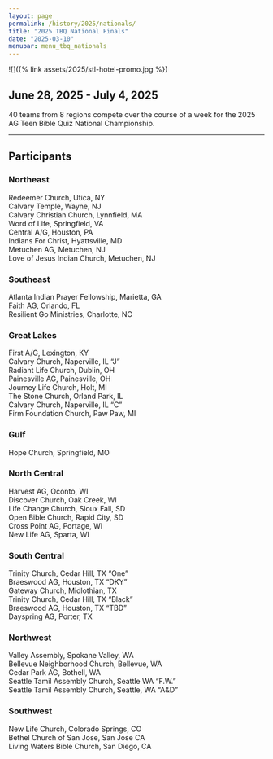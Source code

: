```yaml
---
layout: page
permalink: /history/2025/nationals/
title: "2025 TBQ National Finals"
date: "2025-03-10"
menubar: menu_tbq_nationals
---
```


![]({% link assets/2025/stl-hotel-promo.jpg %})

## June 28, 2025 - July 4, 2025

40 teams from 8 regions compete over the course of a week for the 2025 AG Teen Bible Quiz National Championship.

---

## Participants

### Northeast

Redeemer Church, Utica, NY  
Calvary Temple, Wayne, NJ  
Calvary Christian Church, Lynnfield, MA  
Word of Life, Springfield, VA  
Central A/G, Houston, PA  
Indians For Christ, Hyattsville, MD  
Metuchen AG, Metuchen, NJ  
Love of Jesus Indian Church, Metuchen, NJ

### Southeast

Atlanta Indian Prayer Fellowship, Marietta, GA  
Faith AG, Orlando, FL  
Resilient Go Ministries, Charlotte, NC

### Great Lakes

First A/G, Lexington, KY  
Calvary Church, Naperville, IL “J”  
Radiant Life Church, Dublin, OH  
Painesville AG, Painesville, OH  
Journey Life Church, Holt, MI  
The Stone Church, Orland Park, IL  
Calvary Church, Naperville, IL “C”  
Firm Foundation Church, Paw Paw, MI

### Gulf

Hope Church, Springfield, MO

### North Central

Harvest AG, Oconto, WI  
Discover Church, Oak Creek, WI  
Life Change Church, Sioux Fall, SD  
Open Bible Church, Rapid City, SD  
Cross Point AG, Portage, WI  
New Life AG, Sparta, WI

### South Central

Trinity Church, Cedar Hill, TX “One”  
Braeswood AG, Houston, TX “DKY”  
Gateway Church, Midlothian, TX  
Trinity Church, Cedar Hill, TX “Black”  
Braeswood AG, Houston, TX “TBD”  
Dayspring AG, Porter, TX

### Northwest

Valley Assembly, Spokane Valley, WA  
Bellevue Neighborhood Church, Bellevue, WA  
Cedar Park AG, Bothell, WA  
Seattle Tamil Assembly Church, Seattle WA “F.W.”  
Seattle Tamil Assembly Church, Seattle, WA “A&D”

### Southwest

New Life Church, Colorado Springs, CO  
Bethel Church of San Jose, San Jose CA  
Living Waters Bible Church, San Diego, CA

<!-- <a href="https://brushfire.com/agusa/NBQ/600295" class="button is-primary">Register with Brushfire</a> -->

<!-- ### Schedule & Scores

<a href="{% link _pages/history/2025/nationals/schedule.md %}" class="button is-primary">National Finals Schedule</a> -->

<!-- <a href="{% link _pages/live-events.md %}?eventId=7857ed3d-7ac4-4b4a-1275-08dc791c223e" class="button is-primary">Match Schedule &amp; Live Scores</a> -->

<!-- ### Scholarships

Over $30,000 in scholarships will be awarded to quizzers at Nationals Finals. Hit the link below to view available scholarships. Deadline to apply is June 14, 2024.

<a href="{% link assets/2024/2024-tbq-nationals-scholarships.pdf %}" class="button is-primary">View Scholarship Information</a> -->

<!-- <a href="https://agyouth.formstack.com/forms/scholarship2024" class="button is-primary">Apply for Scholarships</a> -->

<!-- ### Giving and Donation Opportunities -->

<!-- If you'd like to contribute and help make National Finals possible, take a look at the link below to see how you can make a difference.

<a href="{% link _pages/history/2025/nationals/donations.md %}" class="button is-primary">National Finals Giving Opportunities</a> -->
